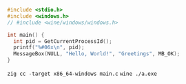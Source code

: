 ```c
#include <stdio.h>
#include <windows.h>
// #include <wine/windows/windows.h>

int main() {
  int pid = GetCurrentProcessId();
  printf("%#06x\n", pid);
  MessageBox(NULL, "Hello, World!", "Greetings", MB_OK);
}
```

`zig cc -target x86_64-windows main.c`
`wine ./a.exe`
